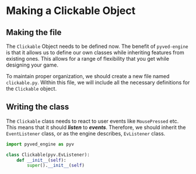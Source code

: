 # Making a Clickable Object

## Making the file

The `Clickable` Object needs to be defined now. The benefit of `pyved-engine` is that
it allows us to define our own classes while inheriting features from existing ones.
This allows for a range of flexibility that you get while designing your game.

To maintain proper organization, we should create a new file named `clickable.py`. Within this file, we will include all
the necessary definitions for the `Clickable` object.

## Writing the class

The `Clickable` class needs to react to user events like `MousePressed` etc.
This means that it should **_listen_** to **_events_**.
Therefore, we should inherit the `EventListener` class, or as the engine describes,
`EvListener` class.

```python
import pyved_engine as pyv

class Clickable(pyv.EvListener):
    def __init__(self):
        super().__init__(self)
```

